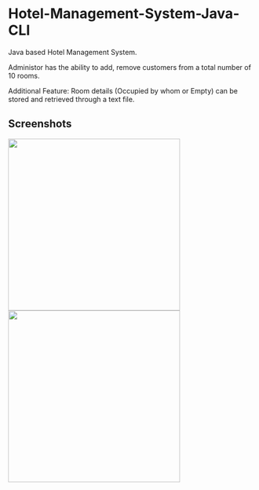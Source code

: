 # Hotel-Management-System-Java-CLI

Java based Hotel Management System.

Administor has the ability to add, remove customers from a total number of 10 rooms.

Additional Feature: Room details (Occupied by whom or Empty) can be stored and retrieved through a text file.

## Screenshots

<img src="http://i.imgur.com/bZYIVmV.png" width="350">

<img src="http://i.imgur.com/cKJbvV3.png" width="350">
